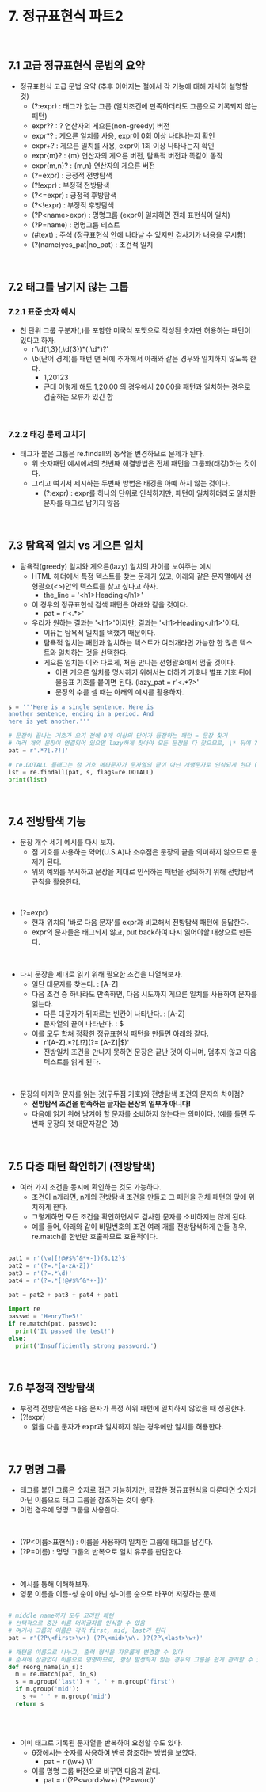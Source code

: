 # 7. 정규표현식 파트2
<br>

## 7.1 고급 정규표현식 문법의 요약
- 정규표현식 고급 문법 요약 (추후 이어지는 절에서 각 기능에 대해 자세히 설명할 것)
  - (?:expr) : 태그가 없는 그룹 (일치조건에 만족하더라도 그룹으로 기록되지 않는 패턴)
  - expr?? : ? 연산자의 게으른(non-greedy) 버전
  - expr*? : 게으른 일치를 사용, expr이 0회 이상 나타나는지 확인
  - expr+? : 게으른 일치를 사용, expr이 1회 이상 나타나는지 확인
  - expr{m}? : {m} 연산자의 게으른 버전, 탐욕적 버전과 똑같이 동작
  - expr{m,n}? : {m,n} 연산자의 게으른 버전
  - (?=expr) : 긍정적 전방탐색
  - (?!expr) : 부정적 전방탐색
  - (?<=expr) : 긍정적 후방탐색
  - (?<!expr) : 부정적 후방탐색
  - (?P<name\>expr) : 명명그룹 (expr이 일치하면 전체 표현식이 일치)
  - (?P=name) : 명명그룹 테스트
  - (#text) : 주석 (정규표현식 안에 나타날 수 있지만 검사기가 내용을 무시함)
  - (?(name)yes_pat|no_pat) : 조건적 일치
  
<br>

## 7.2 태그를 남기지 않는 그룹
### 7.2.1 표준 숫자 예시
- 천 단위 그룹 구분자(,)를 포함한 미국식 포맷으로 작성된 숫자만 허용하는 패턴이 있다고 하자.
  - r'\d{1,3}(,\d{3})\*(\.\d\*)?'
  - \b(단어 경계)를 패턴 맨 뒤에 추가해서 아래와 같은 경우와 일치하지 않도록 한다.
    - 1,20123
    - 근데 이렇게 해도 1,20.00 의 경우에서 20.00을 패턴과 일치하는 경우로 검출하는 오류가 있긴 함
<br>

### 7.2.2 태깅 문제 고치기
- 태그가 붙은 그룹은 re.findall의 동작을 변경하므로 문제가 된다.
  - 위 숫자패턴 예시에서의 첫번째 해결방법은 전체 패턴을 그룹화(태깅)하는 것이다.
  - 그리고 여기서 제시하는 두번째 방법은 태깅을 아예 하지 않는 것이다.
    - (?:expr) : expr를 하나의 단위로 인식하지만, 패턴이 일치하더라도 일치한 문자를 태그로 남기지 않음
<br>

## 7.3 탐욕적 일치 vs 게으른 일치
- 탐욕적(greedy) 일치와 게으른(lazy) 일치의 차이를 보여주는 예시
  - HTML 헤더에서 특정 텍스트를 찾는 문제가 있고, 아래와 같은 문자열에서 선형괄호(<\>)안의 텍스트를 찾고 싶다고 하자.
    - the_line = '<h1\>Heading</h1\>'
  - 이 경우의 정규표현식 검색 패턴은 아래와 같을 것이다.
    - pat = r'<.*\>'
  - 우리가 원하는 결과는 '<h1\>'이지만, 결과는 '<h1\>Heading</h1\>'이다.
    - 이유는 탐욕적 일치를 택했기 때문이다.
    - 탐욕적 일치는 패턴과 일치하는 텍스트가 여러개라면 가능한 한 많은 텍스트와 일치하는 것을 선택한다.
    - 게으른 일치는 이와 다르게, 처음 만나는 선형괄호에서 멈출 것이다.
      - 이런 게으른 일치를 명시하기 위해서는 더하기 기호나 별표 기호 뒤에 물음표 기호를 붙이면 된다. (lazy_pat = r'<.\*?\>'
      - 문장의 수를 셀 때는 아래의 예시를 활용하자.

```python
s = '''Here is a single sentence. Here is
another sentence, ending in a period. And 
here is yet another.'''

# 문장이 끝나는 기호가 오기 전에 0개 이상의 단어가 등장하는 패턴 = 문장 찾기
# 여러 개의 문장이 연결되어 있으면 lazy하게 찾아야 모든 문장을 다 찾으므로, \* 뒤에 ?를 붙여준다 
pat = r'.*?[.?!]'

# re.DOTALL 플래그는 점 기호 메타문자가 문자열의 끝이 아닌 개행문자로 인식되게 한다 (더 짧게 쓰려면 re.S로 쓸 수 있음)
lst = re.findall(pat, s, flags=re.DOTALL)
print(list)
```
<br>

## 7.4 전방탐색 기능
- 문장 개수 세기 예시를 다시 보자.
  - 점 기호를 사용하는 약어(U.S.A)나 소수점은 문장의 끝을 의미하지 않으므로 문제가 된다.
  - 위의 예외를 무시하고 문장을 제대로 인식하는 패턴을 정의하기 위해 전방탐색 규칙을 활용한다.
<br>

- (?=expr)
  - 현재 위치의 '바로 다음 문자'를 expr과 비교해서 전방탐색 패턴에 응답한다.
  - expr의 문자들은 태그되지 않고, put back하여 다시 읽어야할 대상으로 만든다. 
<br>

- 다시 문장을 제대로 읽기 위해 필요한 조건을 나열해보자.
  - 일단 대문자를 찾는다. : \[A-Z]
  - 다음 조건 중 하나라도 만족하면, 다음 시도까지 게으른 일치를 사용하여 문자를 읽는다.
    - 다른 대문자가 뒤따르는 빈칸이 나타난다. :  \[A-Z]
    - 문자열의 끝이 나타난다. : $
  - 이를 모두 합쳐 정확한 정규표현식 패턴을 만들면 아래와 같다.
    - r'\[A-Z].*?\[.!?](?= [A-Z]|$)'
    - 전방일치 조건을 만나지 못하면 문장은 끝난 것이 아니며, 멈추지 않고 다음 텍스트를 읽게 된다.
<br>

- 문장의 마지막 문자를 읽는 것(구두점 기호)와 전방탐색 조건의 문자의 차이점?
  - **전방탐색 조건을 만족하는 글자는 문장의 일부가 아니다!**
  - 다음에 읽기 위해 남겨야 할 문자를 소비하지 않는다는 의미이다. (예를 들면 두번째 문장의 첫 대문자같은 것)
<br>

## 7.5 다중 패턴 확인하기 (전방탐색)
- 여러 가지 조건을 동시에 확인하는 것도 가능하다.
  - 조건이 n개라면, n개의 전방탐색 조건을 만들고 그 패턴을 전체 패턴의 앞에 위치하게 한다.
  - 그렇게하면 모든 조건을 확인하면서도 검사한 문자를 소비하지는 않게 된다.
  - 예를 들어, 아래와 같이 비밀번호의 조건 여러 개를 전방탐색하게 만들 경우, re.match를 한번만 호출하므로 효율적이다.

```python

pat1 = r'(\w|[!@#$%^&*+-]){8,12}$'
pat2 = r'(?=.*[a-zA-Z])'
pat3 = r'(?=.*\d)'
pat4 = r'(?=.*[!@#$%^&*+-])'

pat = pat2 + pat3 + pat4 + pat1

import re
passwd = 'HenryThe5!'
if re.match(pat, passwd):
  print('It passed the test!')
else:
  print('Insufficiently strong password.')

```
<br>

## 7.6 부정적 전방탐색
- 부정적 전방탐색은 다음 문자가 특정 하위 패턴에 일치하지 않았을 때 성공한다.
- (?!expr)
  - 읽을 다음 문자가 expr과 일치하지 않는 경우에만 일치를 허용한다.
<br>

## 7.7 명명 그룹
- 태그를 붙인 그룹은 숫자로 접근 가능하지만, 복잡한 정규표현식을 다룬다면 숫자가 아닌 이름으로 태그 그룹을 참조하는 것이 좋다.
- 이런 경우에 명명 그룹을 사용한다.
<br>

- (?P\<이름>표현식) : 이름을 사용하여 일치한 그룹에 태그를 남긴다.
- (?P=이름) : 명명 그룹의 반복으로 일치 유무를 판단한다.
<br>

- 예시를 통해 이해해보자. 
- 영문 이름을 이름-성 순이 아닌 성-이름 순으로 바꾸어 저장하는 문제 
```python

# middle name까지 모두 고려한 패턴
# 선택적으로 중간 이름 머리글자를 인식할 수 있음
# 여기서 그룹의 이름은 각각 first, mid, last가 된다
pat = r'(?P\<first>\w+) (?P\<mid>\w\. )?(?P\<last>\w+)'

# 패턴을 이름으로 나누고, 출력 형식을 자유롭게 변경할 수 있다
# 순서에 상관없이 이름으로 명명하므로, 항상 발생하지 않는 경우의 그룹을 쉽게 관리할 수 있다
def reorg_name(in_s):
  m = re.match(pat, in_s)
  s = m.group('last') + ', ' + m.group('first')
  if m.group('mid'):
    s += ' ' + m.group('mid')
  return s
  
```
<br>

- 이미 태그로 기록된 문자열을 반복하여 요청할 수도 있다.
  - 6장에서는 숫자를 사용하여 반복 참조하는 방법을 보였다.
    - pat = r'(\w+) \1'
  - 이를 명명 그룹 버전으로 바꾸면 다음과 같다.
    - pat = r'(?P\<word>\w+) (?P=word)'
<br>


